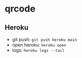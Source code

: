 # qrcode

## Heroku
- git push: `git push heroku main`
- open heroku: `heroku open`
- logs: `heroku logs --tail`